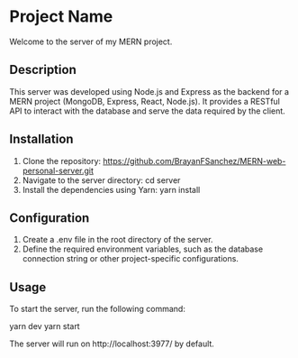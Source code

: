 # Project Name

Welcome to the server of my MERN project.

## Description

This server was developed using Node.js and Express as the backend for a MERN project (MongoDB, Express, React, Node.js). It provides a RESTful API to interact with the database and serve the data required by the client.

## Installation

1. Clone the repository: https://github.com/BrayanFSanchez/MERN-web-personal-server.git
2. Navigate to the server directory: cd server
3. Install the dependencies using Yarn: yarn install

## Configuration

1. Create a .env file in the root directory of the server.
2. Define the required environment variables, such as the database connection string or other project-specific configurations.

## Usage

To start the server, run the following command:

yarn dev
yarn start

The server will run on http://localhost:3977/ by default.
